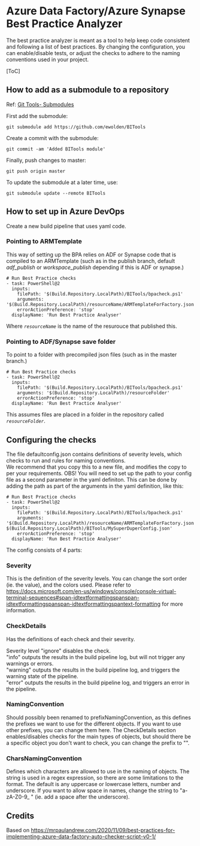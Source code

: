 # Azure Data Factory/Azure Synapse Best Practice Analyzer
The best practice analyzer is meant as a tool to help keep code consistent and following a list of best practices. By changing the configuration, you can enable/disable tests, or adjust the checks to adhere to the naming conventions used in your project.

[ToC]

## How to add as a submodule to a repository 
Ref: [Git Tools- Submodules](https://git-scm.com/book/en/v2/Git-Tools-Submodules)

First add the submodule:

`git submodule add https://github.com/ewolden/BITools`

Create a commit with the submodule:

`git commit -am 'Added BITools module'`

Finally, push changes to master:

`git push origin master`

To update the submodule at a later time, use:

`git submodule update --remote BITools`


## How to set up in Azure DevOps
Create a new build pipeline that uses yaml code.

### Pointing to ARMTemplate
This way of setting up the BPA relies on ADF or Synapse code that is compiled to an ARMTemplate (such as in the publish branch, default *adf_publish* or *workspace_publish* depending if this is ADF or synapse.)
```
# Run Best Practice checks
- task: PowerShell@2
  inputs:
    filePath: '$(Build.Repository.LocalPath)/BITools/bpacheck.ps1'
    arguments: '$(Build.Repository.LocalPath)/resourceName/ARMTemplateForFactory.json'
    errorActionPreference: 'stop'
  displayName: 'Run Best Practice Analyser'
```

Where *`resourceName`*  is the name of the resurouce that published this.

### Pointing to ADF/Synapse save folder
To point to a folder with precompiled json files (such as in the master branch.)

```
# Run Best Practice checks
- task: PowerShell@2
  inputs:
    filePath: '$(Build.Repository.LocalPath)/BITools/bpacheck.ps1'
    arguments: '$(Build.Repository.LocalPath)/resourceFolder'
    errorActionPreference: 'stop'
  displayName: 'Run Best Practice Analyser'
```

This assumes files are placed in a folder in the repository called *`resourceFolder`*.

## Configuring the checks
The file defaultconfig.json contains definitions of severity levels, which checks to run and rules for naming conventions.  
We recommend that you copy this to a new file, and modifies the copy to per your requirements. OBS! You will need to set up the path to your config file as a second parameter in the yaml definiton. This can be done by adding the path as part of the arguments in the yaml definition, like this:
```
# Run Best Practice checks
- task: PowerShell@2
  inputs:
    filePath: '$(Build.Repository.LocalPath)/BITools/bpacheck.ps1'
    arguments: '$(Build.Repository.LocalPath)/resourceName/ARMTemplateForFactory.json $(Build.Repository.LocalPath)/BITools/MySuperDuperConfig.json'
    errorActionPreference: 'stop'
  displayName: 'Run Best Practice Analyser'
```


The config consists of 4 parts:
### Severity
This is the definition of the severity levels. You can change the sort order (ie. the value), and the colors used. Please refer to 
https://docs.microsoft.com/en-us/windows/console/console-virtual-terminal-sequences#span-idtextformattingspanspan-idtextformattingspanspan-idtextformattingspantext-formatting for more information.  

### CheckDetails
Has the definitions of each check and their severity.  

Severity level "ignore" disables the check.  
"info" outputs the results in the build pipeline log, but will not trigger any warnings or errors.  
"warning" outputs the results in the build pipeline log, and triggers the warning state of the pipeline.  
"error" outputs the results in the build pipeline log, and triggers an error in the pipeline.  

### NamingConvention
Should possibly been renamed to prefixNamingConvention, as this defines the prefixes we want to use for the different objects. If you want to use other prefixes, you can change them here. The CheckDetails section enables/disables checks for the main types of objects, but should there be a specific object you don't want to check, you can change the prefix to "".

### CharsNamingConvention
Defines which characters are allowed to use in the naming of objects. The string is used in a regex expression, so there are some limitations to the format. The default is any uppercase or lowercase letters, number and underscore. If you want to allow space in names, change the string to "a-zA-Z0-9_ " (ie. add a space after the underscore).

## Credits
Based on https://mrpaulandrew.com/2020/11/09/best-practices-for-implementing-azure-data-factory-auto-checker-script-v0-1/

